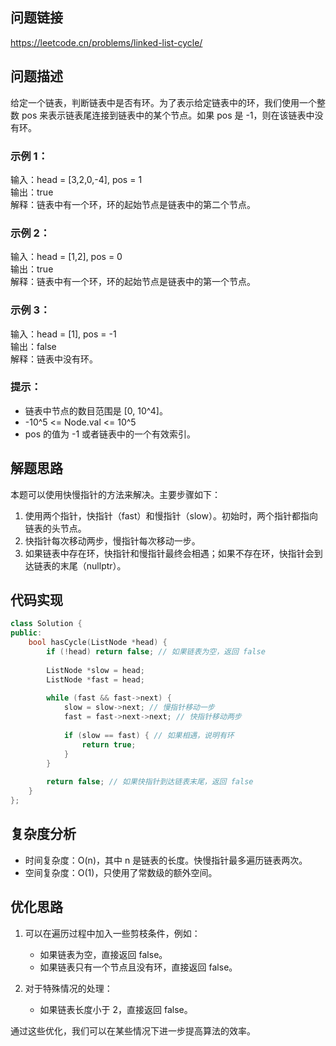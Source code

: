 ## 问题链接
https://leetcode.cn/problems/linked-list-cycle/

## 问题描述
给定一个链表，判断链表中是否有环。为了表示给定链表中的环，我们使用一个整数 pos 来表示链表尾连接到链表中的某个节点。如果 pos 是 -1，则在该链表中没有环。

### 示例 1：

输入：head = [3,2,0,-4], pos = 1  
输出：true  
解释：链表中有一个环，环的起始节点是链表中的第二个节点。

### 示例 2：

输入：head = [1,2], pos = 0  
输出：true  
解释：链表中有一个环，环的起始节点是链表中的第一个节点。

### 示例 3：

输入：head = [1], pos = -1  
输出：false  
解释：链表中没有环。

### 提示：

- 链表中节点的数目范围是 [0, 10^4]。
- -10^5 <= Node.val <= 10^5
- pos 的值为 -1 或者链表中的一个有效索引。

## 解题思路
本题可以使用快慢指针的方法来解决。主要步骤如下：

1. 使用两个指针，快指针（fast）和慢指针（slow）。初始时，两个指针都指向链表的头节点。
2. 快指针每次移动两步，慢指针每次移动一步。
3. 如果链表中存在环，快指针和慢指针最终会相遇；如果不存在环，快指针会到达链表的末尾（nullptr）。

## 代码实现
```cpp
class Solution {
public:
    bool hasCycle(ListNode *head) {
        if (!head) return false; // 如果链表为空，返回 false
        
        ListNode *slow = head;
        ListNode *fast = head;
        
        while (fast && fast->next) {
            slow = slow->next; // 慢指针移动一步
            fast = fast->next->next; // 快指针移动两步
            
            if (slow == fast) { // 如果相遇，说明有环
                return true;
            }
        }
        
        return false; // 如果快指针到达链表末尾，返回 false
    }
};
```

## 复杂度分析
- 时间复杂度：O(n)，其中 n 是链表的长度。快慢指针最多遍历链表两次。
- 空间复杂度：O(1)，只使用了常数级的额外空间。

## 优化思路
1. 可以在遍历过程中加入一些剪枝条件，例如：
   - 如果链表为空，直接返回 false。
   - 如果链表只有一个节点且没有环，直接返回 false。

2. 对于特殊情况的处理：
   - 如果链表长度小于 2，直接返回 false。

通过这些优化，我们可以在某些情况下进一步提高算法的效率。